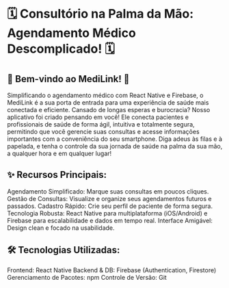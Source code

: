 # 🗓️ Consultório na Palma da Mão: Agendamento Médico Descomplicado! 🗓️

## 🚀 Bem-vindo ao MediLink! 🚀
Simplificando o agendamento médico com React Native e Firebase, o MediLink é a sua porta de entrada para uma experiência de saúde mais conectada e eficiente. Cansado de longas esperas e burocracia? Nosso aplicativo foi criado pensando em você! Ele conecta pacientes e profissionais de saúde de forma ágil, intuitiva e totalmente segura, permitindo que você gerencie suas consultas e acesse informações importantes com a conveniência do seu smartphone. Diga adeus às filas e à papelada, e tenha o controle da sua jornada de saúde na palma da sua mão, a qualquer hora e em qualquer lugar!

## ✨ Recursos Principais:
Agendamento Simplificado: Marque suas consultas em poucos cliques.
Gestão de Consultas: Visualize e organize seus agendamentos futuros e passados.
Cadastro Rápido: Crie seu perfil de paciente de forma segura.
Tecnologia Robusta: React Native para multiplataforma (iOS/Android) e Firebase para escalabilidade e dados em tempo real.
Interface Amigável: Design clean e focado na usabilidade.

## 🛠️ Tecnologias Utilizadas:
Frontend: React Native
Backend & DB: Firebase (Authentication, Firestore)
Gerenciamento de Pacotes: npm
Controle de Versão: Git
